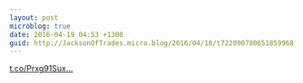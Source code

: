 ```yaml
---
layout: post
microblog: true
date: 2016-04-19 04:53 +1300
guid: http://JacksonOfTrades.micro.blog/2016/04/18/t722090780651859968.html
---
```

[t.co/Prxg91Sux...](https://t.co/Prxg91Suxe)
